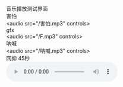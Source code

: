 音乐播放测试界面<br />
害怕<br />
<audio src="/害怕.mp3" controls></audio><br />
gfx<br />
<audio src="/F.mp3" controls></audio><br />
呐喊<br />
<audio src="/呐喊.mp3" controls></audio><br />
网抑 45秒<br />
<audio src="https://onedrive.gimhoy.com/1drv/aHR0cHM6Ly8xZHJ2Lm1zL3UvcyFBbmoxU2JnUUdqVHhoakxWdGlTSTYtajk1S3N6P2U9RWZnQzVl.mp3" controls></audio><br />
